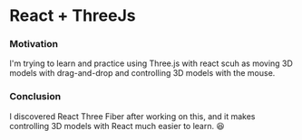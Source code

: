 # React + ThreeJs

### Motivation
I'm trying to learn and practice using Three.js with react scuh as moving 3D models with drag-and-drop and controlling 3D models with the mouse.

### Conclusion
I discovered React Three Fiber after working on this, and it makes controlling 3D models with React much easier to learn. 😆
